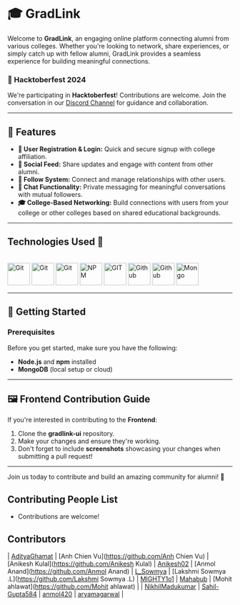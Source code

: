 # 🎓 GradLink

Welcome to **GradLink**, an engaging online platform connecting alumni from various colleges. Whether you're looking to network, share experiences, or simply catch up with fellow alumni, GradLink provides a seamless experience for building meaningful connections.

### 🚀 Hacktoberfest 2024

We're participating in **Hacktoberfest**! Contributions are welcome. Join the conversation in our [Discord Channel](https://discord.gg/) for guidance and collaboration.

---

## 🌟 Features

- **👤 User Registration & Login:** Quick and secure signup with college affiliation.
- **💬 Social Feed:** Share updates and engage with content from other alumni.
- **🔗 Follow System:** Connect and manage relationships with other users.
- **📨 Chat Functionality:** Private messaging for meaningful conversations with mutual followers.
- **🎓 College-Based Networking:** Build connections with users from your college or other colleges based on shared educational backgrounds.

---

## Technologies Used 🚀

<br />

<div>
    <img height="50" src="https://img.shields.io/badge/node.js-6DA55F?style=for-the-badge&logo=node.js&logoColor=white" alt="Git" title="Git" /> 
  <img height="50" src="https://img.shields.io/badge/Express.js-%23404d59.svg?logo=express&logoColor=%2361DAFB" alt="Git" title="Git" /> 
  <img height="50" src="https://img.shields.io/badge/javascript-%23323330.svg?style=for-the-badge&logo=javascript&logoColor=%23F7DF1E" alt="Git" title="Git" /> 
  <img height="50" src="https://img.shields.io/badge/NPM-%23CB3837.svg?style=for-the-badge&logo=npm&logoColor=white" alt="NPM" title="NPM" /> 
  <img height="50" src="https://img.shields.io/badge/git-%23F05033.svg?style=for-the-badge&logo=git&logoColor=white" alt="GIT" title="GIT" /> 
  <img height="50" src="https://img.shields.io/badge/github-%23121011.svg?style=for-the-badge&logo=github&logoColor=white" alt="Github" title="Github" /> 
  <img height="50" src="https://img.shields.io/badge/react-%2320232a.svg?style=for-the-badge&logo=react&logoColor=%2361DAFB" alt="Github" title="Github" /> 
  <img height="50" src="https://img.shields.io/badge/MongoDB-%234ea94b.svg?logo=mongodb&logoColor=white" alt="Mongo" title="Github" /> 
</div>

---

## 🚀 Getting Started

### Prerequisites

Before you get started, make sure you have the following:

- **Node.js** and **npm** installed
- **MongoDB** (local setup or cloud)

---

## 🖼️ Frontend Contribution Guide

If you're interested in contributing to the **Frontend**:

1. Clone the **gradlink-ui** repository.
2. Make your changes and ensure they're working.
3. Don't forget to include **screenshots** showcasing your changes when submitting a pull request!

---

Join us today to contribute and build an amazing community for alumni! 🎉

## Contributing People List

- Contributions are welcome!

## Contributors

| [AdityaGhamat](https://github.com/AdityaGhamat) | [Anh Chien Vu](https://github.com/Anh Chien Vu) | [Anikesh Kulal](https://github.com/Anikesh Kulal) | [Anikesh02](https://github.com/Anikesh02) | [Anmol Anand](https://github.com/Anmol Anand) | [L_Sowmya](https://github.com/L_Sowmya) | [Lakshmi Sowmya .L](https://github.com/Lakshmi Sowmya .L) | [MIGHTY1o1](https://github.com/MIGHTY1o1) | [Mahabub](https://github.com/Mahabub) | [Mohit ahlawat](https://github.com/Mohit ahlawat) |
| [NikhilMadukumar](https://github.com/NikhilMadukumar) | [Sahil-Gupta584](https://github.com/Sahil-Gupta584) | [anmol420](https://github.com/anmol420) | [aryamagarwal](https://github.com/aryamagarwal) |

